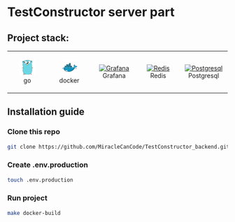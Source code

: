 # TestConstructor server part

## Project stack:

<table width="100%">
    <tr>
         <td align="center" width="110" height="90">
      <a href="#debabin-stack">
        <img src="https://raw.githubusercontent.com/devicons/devicon/1119b9f84c0290e0f0b38982099a2bd027a48bf1/icons/go/go-original.svg" width="36" height="36" alt="go" />
      </a>
      <br>go
    </td>
    <td align="center" width="110" height="90"> 
      <a href="#debabin-stack" >
        <img src="https://github.com/devicons/devicon/blob/master/icons/docker/docker-original.svg" width="36" height="36" alt="docker" />
      </a>
      <br>docker
    </td>
    </td>
          <td align="center" width="110" height="90"> 
      <a href="#debabin-stack" >
        <img src="https://cdn.jsdelivr.net/gh/devicons/devicon@latest/icons/grafana/grafana-original.svg" width="36" height="36" alt="Grafana" />
      </a>
      <br>Grafana
    </td>
     <td align="center" width="110" height="90"> 
      <a href="#debabin-stack" >
        <img src="https://cdn.jsdelivr.net/gh/devicons/devicon@latest/icons/redis/redis-original.svg" width="36" height="36" alt="Redis" />
      </a>
      <br>Redis
    </td>
    <td align="center" width="110" height="90"> 
      <a href="#debabin-stack" >
        <img src="https://cdn.jsdelivr.net/gh/devicons/devicon@latest/icons/postgresql/postgresql-original.svg" width="36" height="36" alt="Postgresql" />
      </a>
      <br>Postgresql
    </td>
    </tr>
</table>

## Installation guide

### Clone this repo

```sh
git clone https://github.com/MiracleCanCode/TestConstructor_backend.git
```

### Create .env.production
```bash
touch .env.production
```

### Run project

```sh
make docker-build
```
